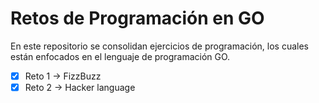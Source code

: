 # Retos de Programación en GO
En este repositorio se consolidan ejercicios de programación, los cuales están enfocados en el lenguaje de programación GO.

- [x] Reto 1 -> FizzBuzz
- [x] Reto 2 -> Hacker language
